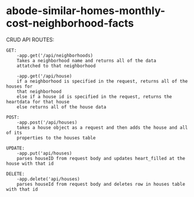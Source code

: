 # abode-similar-homes-monthly-cost-neighborhood-facts

CRUD API ROUTES:

    GET:
        -app.get('/api/neighborhoods)
        Takes a neighborhood name and returns all of the data
        attatched to that neighborhood

        -app.get('/api/house)
        if a neighborhood is specified in the request, returns all of the houses for 
        that neighborhood
        else if a house id is specified in the request, returns the heartdata for that house
        else returns all of the house data

    POST:
        -app.post('/api/houses)
        takes a house object as a request and then adds the house and all of its 
        properties to the houses table

    UPDATE:
        -app.put('api/houses)
        parses houseID from request body and updates heart_filled at the house with that id

    DELETE:
        -app.delete('api/houses)
        parses houseId from request body and deletes row in houses table with that id
    
